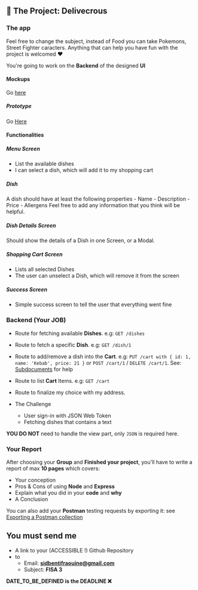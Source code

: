## 📱‍ The Project: Delivecrous

### The app

Feel free to change the subject, instead of Food you can take Pokemons, Street Fighter caracters. Anything that can help you have fun with the project is welcomed ❤️

You're going to work on the **Backend** of the designed **UI**

#### Mockups

Go [here](https://www.figma.com/file/ryU2PDYNX8y1yFd2QWX96V/DeliveCROUS?node-id=0%3A1)

##### Prototype

Go [Here](https://www.figma.com/proto/ryU2PDYNX8y1yFd2QWX96V/DeliveCROUS?node-id=5%3A3&viewport=230%2C361%2C0.3616926670074463&scaling=scale-down)

#### Functionalities

##### Menu Screen

- List the available dishes
- I can select a dish, which will add it to my shopping cart

##### Dish

A dish should have at least the following properties - Name - Description - Price - Allergens Feel free to add any information that you think will be helpful.

##### Dish Details Screen

Should show the details of a Dish in one Screen, or a Modal.

##### Shopping Cart Screen

- Lists all selected Dishes
- The user can unselect a Dish, which will remove it from the screen

##### Success Screen

- Simple success screen to tell the user that everything went fine

### Backend (Your JOB)

- Route for fetching available **Dishes**. e.g: `GET /dishes`
- Route to fetch a specific **Dish**. e.g: `GET /dish/1`

- Route to add/remove a dish into the **Cart**. e.g: `PUT /cart with { id: 1, name: 'Kebab', price: 21 }` or `POST /cart/1` / `DELETE /cart/1`. See: [Subdocuments](https://mongoosejs.com/docs/subdocs.html) for help
- Route to list **Cart** Items. e.g: `GET /cart`

- Route to finalize my choice with my address.

- The Challenge
  - User sign-in with JSON Web Token
  - Fetching dishes that contains a text

**YOU DO NOT** need to handle the view part, only `JSON` is required here.

### Your Report

After choosing your **Group** and **Finished your project**, you'll have to write a report of max **10 pages** which covers:

- Your conception
- Pros & Cons of using **Node** and **Express**
- Explain what you did in your **code** and **why**
- A Conclusion

You can also add your **Postman** testing requests by exporting it: see [Exporting a Postman collection](https://learning.postman.com/docs/getting-started/importing-and-exporting-data/#exporting-collections)

## You must send me

- A link to your (ACCESSIBLE !) Github Repository
- to
  - Email: **sidbentifraouine@gmail.com**
  - Subject: **FISA 3**

**DATE_TO_BE_DEFINED is the DEADLINE ❌**
